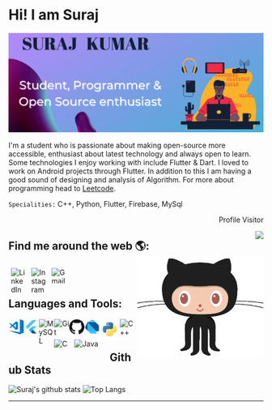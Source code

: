 
# **Hi! I am Suraj**

![banner](./assets/bannerImage.png)

I'm a student who is passionate about making open-source more accessible, enthusiast about latest technology and always open to learn. Some technologies I enjoy working with include Flutter & Dart. I loved to work on
Android projects through Flutter. In addition to this I am having a good sound of designing and analysis of Algorithm. For more about programming head to [Leetcode](https://leetcode.com/suraj0223/).

`Specialities:` C++, Python, Flutter, Firebase, MySql

<a>
 <p align="right" >Profile Visitor</p>
 <img align="right" src="https://visitor-badge.glitch.me/badge?page_id=suraj0223.suraj0223" />
</a>

## **Find me around the web** 🌎: <a><img align="right" height="200" width="250px" src="./assets/octocat.gif"></a>

[<img align="left" alt="LinkedIn" width="30px" src="https://pngimg.com/uploads/linkedIn/linkedIn_PNG22.png" style=" margin: 5px 5px" />][linkedin]
[<img align="left" alt="Instagram" width="30px" src="https://i.pinimg.com/originals/03/ea/1e/03ea1e0f50e5077829d3cc4bc13555e2.png" style=" margin: 5px 5px"/>][instagram]
[<img align="left" alt="Gmail" width="30px" height = "30px" src="https://image.similarpng.com/very-thumbnail/2020/12/Gmail-logo-design-on-transparent-background-PNG.png" style=" margin: 5px 5px"/>][Gmail]

<br align="left"></br>

## **Languages and Tools:**

<img align="left" alt="Visual Studio Code" width="30px" src="https://raw.githubusercontent.com/github/explore/80688e429a7d4ef2fca1e82350fe8e3517d3494d/topics/visual-studio-code/visual-studio-code.png" />

<img align="left" alt="Flutter" width="30px" src="https://raw.githubusercontent.com/github/explore/80688e429a7d4ef2fca1e82350fe8e3517d3494d/topics/flutter/flutter.png"/>

<img align="left" alt="MySQL" width="30px" src="https://toppng.com/uploads/preview/mysql-logo-png-mysql-ico-11563428229tybqp9uskw.png"/>

<img align="left" alt="Git" width="30px" src="https://git-scm.com/images/logos/downloads/Git-Icon-Black.png"/>

<img align="left" alt="GitHub" width="30px" src="https://raw.githubusercontent.com/github/explore/78df643247d429f6cc873026c0622819ad797942/topics/github/github.png"/>

<img align="left" alt="Dart" width="30px" src="https://raw.githubusercontent.com/github/explore/78df643247d429f6cc873026c0622819ad797942/topics/dart/dart.png"/>

<img align="left" alt="Python" width="40px" src="https://raw.githubusercontent.com/github/explore/78df643247d429f6cc873026c0622819ad797942/topics/python/python.png"/>

<img align="left" alt="C++" width="30px" src="https://cdn.freebiesupply.com/logos/large/2x/c-logo-png-transparent.png"  />

<img align="left" alt="C" width="40px" src="https://static.wixstatic.com/media/0cfd43_1831013bcc8540fcba4f087dfa07653c~mv2.png/v1/fill/w_350,h_350,al_c,lg_1,q_85/c.webp"  />

<img align="left" alt="Java" width="70px" height = "30px" src="https://logos-download.com/wp-content/uploads/2016/10/Java_logo_icon.png"/>

<br align="left"></br>

## **Github Stats**

![Suraj's github stats](https://github-readme-stats.vercel.app/api?username=suraj0223&show_icons=true&theme=dark)
![Top Langs](https://github-readme-stats.vercel.app/api/top-langs/?username=suraj0223&theme=cobalt&layout=compact)

---

[instagram]: https://www.instagram.com/suraj_7_kumar
[linkedin]: https://www.linkedin.com/in/suraj-kumar-05889b194
[Gmail]: mailto:surajvijay71@gmail.com
